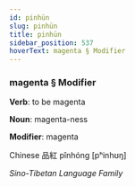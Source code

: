 ```yaml
---
id: pinhün
slug: pinhün
title: pinhün
sidebar_position: 537
hoverText: magenta § Modifier
---
```


### magenta § Modifier

**Verb**: to be magenta

**Noun**: magenta-ness

**Modifier**: magenta

Chinese 品紅 pǐnhóng [pʰinhʊŋ]

*Sino-Tibetan Language Family*
